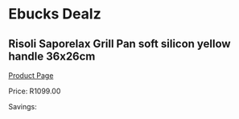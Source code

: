 
# Ebucks Dealz
## Risoli Saporelax Grill Pan soft silicon yellow handle 36x26cm
[Product Page](https://www.ebucks.com/web/shop/productSelected.do?prodId=1162576111&catId=1157659933)

Price: R1099.00

Savings: 


	
